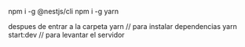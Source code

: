 npm i -g @nestjs/cli
npm i -g yarn

despues de entrar a la carpeta 
yarn // para instalar dependencias
yarn start:dev // para levantar el servidor